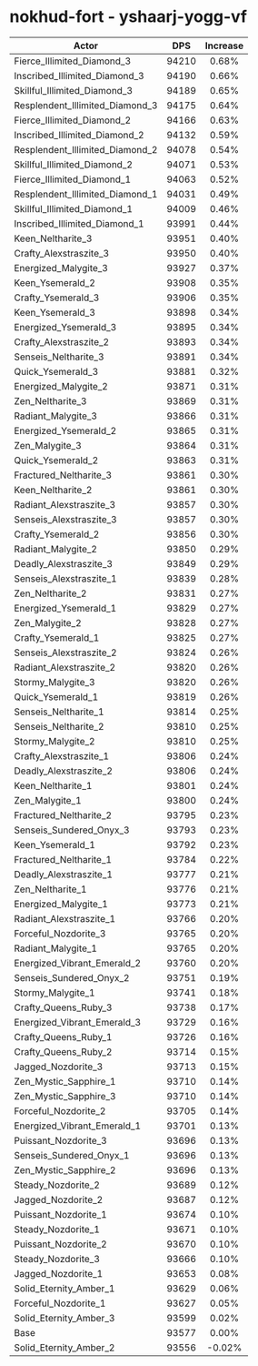 # nokhud-fort - yshaarj-yogg-vf
| Actor | DPS | Increase |
|---|:---:|:---:|
|Fierce_Illimited_Diamond_3|94210|0.68%|
|Inscribed_Illimited_Diamond_3|94190|0.66%|
|Skillful_Illimited_Diamond_3|94189|0.65%|
|Resplendent_Illimited_Diamond_3|94175|0.64%|
|Fierce_Illimited_Diamond_2|94166|0.63%|
|Inscribed_Illimited_Diamond_2|94132|0.59%|
|Resplendent_Illimited_Diamond_2|94078|0.54%|
|Skillful_Illimited_Diamond_2|94071|0.53%|
|Fierce_Illimited_Diamond_1|94063|0.52%|
|Resplendent_Illimited_Diamond_1|94031|0.49%|
|Skillful_Illimited_Diamond_1|94009|0.46%|
|Inscribed_Illimited_Diamond_1|93991|0.44%|
|Keen_Neltharite_3|93951|0.40%|
|Crafty_Alexstraszite_3|93950|0.40%|
|Energized_Malygite_3|93927|0.37%|
|Keen_Ysemerald_2|93908|0.35%|
|Crafty_Ysemerald_3|93906|0.35%|
|Keen_Ysemerald_3|93898|0.34%|
|Energized_Ysemerald_3|93895|0.34%|
|Crafty_Alexstraszite_2|93893|0.34%|
|Senseis_Neltharite_3|93891|0.34%|
|Quick_Ysemerald_3|93881|0.32%|
|Energized_Malygite_2|93871|0.31%|
|Zen_Neltharite_3|93869|0.31%|
|Radiant_Malygite_3|93866|0.31%|
|Energized_Ysemerald_2|93865|0.31%|
|Zen_Malygite_3|93864|0.31%|
|Quick_Ysemerald_2|93863|0.31%|
|Fractured_Neltharite_3|93861|0.30%|
|Keen_Neltharite_2|93861|0.30%|
|Radiant_Alexstraszite_3|93857|0.30%|
|Senseis_Alexstraszite_3|93857|0.30%|
|Crafty_Ysemerald_2|93856|0.30%|
|Radiant_Malygite_2|93850|0.29%|
|Deadly_Alexstraszite_3|93849|0.29%|
|Senseis_Alexstraszite_1|93839|0.28%|
|Zen_Neltharite_2|93831|0.27%|
|Energized_Ysemerald_1|93829|0.27%|
|Zen_Malygite_2|93828|0.27%|
|Crafty_Ysemerald_1|93825|0.27%|
|Senseis_Alexstraszite_2|93824|0.26%|
|Radiant_Alexstraszite_2|93820|0.26%|
|Stormy_Malygite_3|93820|0.26%|
|Quick_Ysemerald_1|93819|0.26%|
|Senseis_Neltharite_1|93814|0.25%|
|Senseis_Neltharite_2|93810|0.25%|
|Stormy_Malygite_2|93810|0.25%|
|Crafty_Alexstraszite_1|93806|0.24%|
|Deadly_Alexstraszite_2|93806|0.24%|
|Keen_Neltharite_1|93801|0.24%|
|Zen_Malygite_1|93800|0.24%|
|Fractured_Neltharite_2|93795|0.23%|
|Senseis_Sundered_Onyx_3|93793|0.23%|
|Keen_Ysemerald_1|93792|0.23%|
|Fractured_Neltharite_1|93784|0.22%|
|Deadly_Alexstraszite_1|93777|0.21%|
|Zen_Neltharite_1|93776|0.21%|
|Energized_Malygite_1|93773|0.21%|
|Radiant_Alexstraszite_1|93766|0.20%|
|Forceful_Nozdorite_3|93765|0.20%|
|Radiant_Malygite_1|93765|0.20%|
|Energized_Vibrant_Emerald_2|93760|0.20%|
|Senseis_Sundered_Onyx_2|93751|0.19%|
|Stormy_Malygite_1|93741|0.18%|
|Crafty_Queens_Ruby_3|93738|0.17%|
|Energized_Vibrant_Emerald_3|93729|0.16%|
|Crafty_Queens_Ruby_1|93726|0.16%|
|Crafty_Queens_Ruby_2|93714|0.15%|
|Jagged_Nozdorite_3|93713|0.15%|
|Zen_Mystic_Sapphire_1|93710|0.14%|
|Zen_Mystic_Sapphire_3|93710|0.14%|
|Forceful_Nozdorite_2|93705|0.14%|
|Energized_Vibrant_Emerald_1|93701|0.13%|
|Puissant_Nozdorite_3|93696|0.13%|
|Senseis_Sundered_Onyx_1|93696|0.13%|
|Zen_Mystic_Sapphire_2|93696|0.13%|
|Steady_Nozdorite_2|93689|0.12%|
|Jagged_Nozdorite_2|93687|0.12%|
|Puissant_Nozdorite_1|93674|0.10%|
|Steady_Nozdorite_1|93671|0.10%|
|Puissant_Nozdorite_2|93670|0.10%|
|Steady_Nozdorite_3|93666|0.10%|
|Jagged_Nozdorite_1|93653|0.08%|
|Solid_Eternity_Amber_1|93629|0.06%|
|Forceful_Nozdorite_1|93627|0.05%|
|Solid_Eternity_Amber_3|93599|0.02%|
|Base|93577|0.00%|
|Solid_Eternity_Amber_2|93556|-0.02%|

